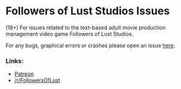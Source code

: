 # Followers of Lust Studios Issues
(18+) For issues related to the text-based adult movie production management video game Followers of Lust Studios.

For any bugs, graphical errors or crashes please open an issue [here](https://github.com/Korbent/followers-of-lust-studios-issues/issues/new?assignees=&labels=&template=template.md&title=).

### Links:

* [Patreon](https://www.patreon.com/Korbent)
* [/r/FollowersOfLust](https://www.reddit.com/r/FollowersOfLust/)
